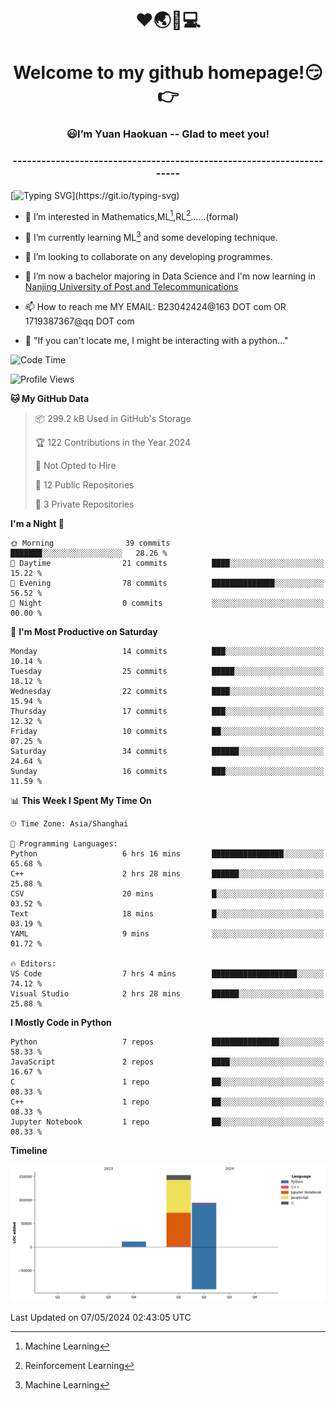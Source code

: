 <!--
<div align=center>
  <img width=128 src="image/figure.png">
</div>
-->
<h1 align="center">❤🌏🚩💻</h1>
<h1 align="center">Welcome to my github homepage!😏👉</h1>
<h3 align="center" >😃I’m Yuan Haokuan -- Glad to meet you!</h3>
<h3 align="center" >----------------------------------------------------------------------</h3>

  [![Typing SVG](https://readme-typing-svg.herokuapp.com?font=Fira+Code&pause=1000&random=false&width=450&lines=Here's+my+personal+infomation:)](https://git.io/typing-svg)

- 👀 I’m interested in Mathematics,ML[^1],RL[^2]......(formal)
  
- 🌱 I’m currently learning ML[^1] and some developing technique.
  
- 💞️ I’m looking to collaborate on any developing programmes.
  
- 🍉 I’m now a bachelor majoring in Data Science and I'm now learning in [Nanjing University of Post and Telecommunications](https://www.njupt.edu.cn/main.psp)
  
- 📫 How to reach me MY EMAIL: B23042424@163 DOT com OR 1719387367@qq DOT com

- 🐍 "If you can't locate me, I might be interacting with a python..."

<!--START_SECTION:waka-->
![Code Time](http://img.shields.io/badge/Code%20Time-66%20hrs%2011%20mins-blue)

![Profile Views](http://img.shields.io/badge/Profile%20Views-1-blue)

**🐱 My GitHub Data** 

> 📦 299.2 kB Used in GitHub's Storage 
 > 
> 🏆 122 Contributions in the Year 2024
 > 
> 🚫 Not Opted to Hire
 > 
> 📜 12 Public Repositories 
 > 
> 🔑 3 Private Repositories 
 > 
**I'm a Night 🦉** 

```text
🌞 Morning                39 commits          ███████░░░░░░░░░░░░░░░░░░   28.26 % 
🌆 Daytime                21 commits          ████░░░░░░░░░░░░░░░░░░░░░   15.22 % 
🌃 Evening                78 commits          ██████████████░░░░░░░░░░░   56.52 % 
🌙 Night                  0 commits           ░░░░░░░░░░░░░░░░░░░░░░░░░   00.00 % 
```
📅 **I'm Most Productive on Saturday** 

```text
Monday                   14 commits          ███░░░░░░░░░░░░░░░░░░░░░░   10.14 % 
Tuesday                  25 commits          █████░░░░░░░░░░░░░░░░░░░░   18.12 % 
Wednesday                22 commits          ████░░░░░░░░░░░░░░░░░░░░░   15.94 % 
Thursday                 17 commits          ███░░░░░░░░░░░░░░░░░░░░░░   12.32 % 
Friday                   10 commits          ██░░░░░░░░░░░░░░░░░░░░░░░   07.25 % 
Saturday                 34 commits          ██████░░░░░░░░░░░░░░░░░░░   24.64 % 
Sunday                   16 commits          ███░░░░░░░░░░░░░░░░░░░░░░   11.59 % 
```


📊 **This Week I Spent My Time On** 

```text
🕑︎ Time Zone: Asia/Shanghai

💬 Programming Languages: 
Python                   6 hrs 16 mins       ████████████████░░░░░░░░░   65.68 % 
C++                      2 hrs 28 mins       ██████░░░░░░░░░░░░░░░░░░░   25.88 % 
CSV                      20 mins             █░░░░░░░░░░░░░░░░░░░░░░░░   03.52 % 
Text                     18 mins             █░░░░░░░░░░░░░░░░░░░░░░░░   03.19 % 
YAML                     9 mins              ░░░░░░░░░░░░░░░░░░░░░░░░░   01.72 % 

🔥 Editors: 
VS Code                  7 hrs 4 mins        ███████████████████░░░░░░   74.12 % 
Visual Studio            2 hrs 28 mins       ██████░░░░░░░░░░░░░░░░░░░   25.88 % 
```

**I Mostly Code in Python** 

```text
Python                   7 repos             ███████████████░░░░░░░░░░   58.33 % 
JavaScript               2 repos             ████░░░░░░░░░░░░░░░░░░░░░   16.67 % 
C                        1 repo              ██░░░░░░░░░░░░░░░░░░░░░░░   08.33 % 
C++                      1 repo              ██░░░░░░░░░░░░░░░░░░░░░░░   08.33 % 
Jupyter Notebook         1 repo              ██░░░░░░░░░░░░░░░░░░░░░░░   08.33 % 
```



**Timeline**

![Lines of Code chart](https://raw.githubusercontent.com/WilbertYuan/WilbertYuan/main/assets/bar_graph.png)


 Last Updated on 07/05/2024 02:43:05 UTC
<!--END_SECTION:waka-->

<!---
WilbertYuan/WilbertYuan is a ✨ special ✨ repository because its `README.md` (this file) appears on your GitHub profile.
You can click the Preview link to take a look at your changes.
--->
[^1]:Machine Learning
[^2]:Reinforcement Learning
